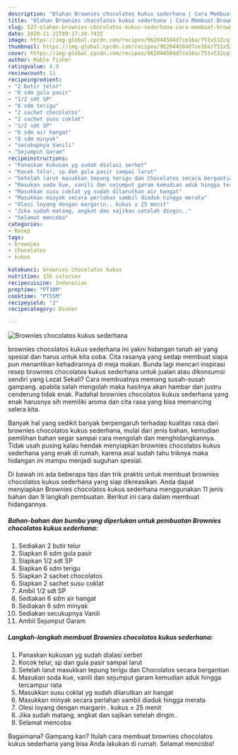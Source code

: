 ```yaml
---
description: "Olahan Brownies chocolatos kukus sederhana | Cara Membuat Brownies chocolatos kukus sederhana Yang Mudah Dan Praktis"
title: "Olahan Brownies chocolatos kukus sederhana | Cara Membuat Brownies chocolatos kukus sederhana Yang Mudah Dan Praktis"
slug: 527-olahan-brownies-chocolatos-kukus-sederhana-cara-membuat-brownies-chocolatos-kukus-sederhana-yang-mudah-dan-praktis
date: 2020-11-21T09:17:34.743Z
image: https://img-global.cpcdn.com/recipes/962044584d7ce16a/751x532cq70/brownies-chocolatos-kukus-sederhana-foto-resep-utama.jpg
thumbnail: https://img-global.cpcdn.com/recipes/962044584d7ce16a/751x532cq70/brownies-chocolatos-kukus-sederhana-foto-resep-utama.jpg
cover: https://img-global.cpcdn.com/recipes/962044584d7ce16a/751x532cq70/brownies-chocolatos-kukus-sederhana-foto-resep-utama.jpg
author: Mable Fisher
ratingvalue: 4.9
reviewcount: 11
recipeingredient:
- "2 butir telur"
- "6 sdm gula pasir"
- "1/2 sdt SP"
- "6 sdm terigu"
- "2 sachet chocolatos"
- "2 sachet susu coklat"
- "1/2 sdt SP"
- "6 sdm air hangat"
- "6 sdm minyak"
- "secukupnya Vanili"
- "Sejumput Garam"
recipeinstructions:
- "Panaskan kukusan yg sudah dialasi serbet"
- "Kocok telur, sp dan gula pasir sampai larut"
- "Setelah larut masukkan tepung terigu dan Chocolatos secara bergantian"
- "Masukan soda kue, vanili dan sejumput garam kemudian aduk hingga tercampur rata"
- "Masukkan susu coklat yg sudah dilarutkan air hangat"
- "Masukkan minyak secara perlahan sambil diaduk hingga merata"
- "Olesi loyang dengan margarin.. kukus ± 25 menit"
- "Jika sudah matang, angkat dan sajikan setelah dingin.."
- "Selamat mencoba"
categories:
- Resep
tags:
- brownies
- chocolatos
- kukus

katakunci: brownies chocolatos kukus 
nutrition: 155 calories
recipecuisine: Indonesian
preptime: "PT30M"
cooktime: "PT55M"
recipeyield: "2"
recipecategory: Dinner

---
```



![Brownies chocolatos kukus sederhana](https://img-global.cpcdn.com/recipes/962044584d7ce16a/751x532cq70/brownies-chocolatos-kukus-sederhana-foto-resep-utama.jpg)


brownies chocolatos kukus sederhana ini yakni hidangan tanah air yang spesial dan harus untuk kita coba. Cita rasanya yang sedap membuat siapa pun menantikan kehadirannya di meja makan.
Bunda lagi mencari inspirasi resep brownies chocolatos kukus sederhana untuk jualan atau dikonsumsi sendiri yang Lezat Sekali? Cara membuatnya memang susah-susah gampang. apabila salah mengolah maka hasilnya akan hambar dan justru cenderung tidak enak. Padahal brownies chocolatos kukus sederhana yang enak harusnya sih memiliki aroma dan cita rasa yang bisa memancing selera kita.



Banyak hal yang sedikit banyak berpengaruh terhadap kualitas rasa dari brownies chocolatos kukus sederhana, mulai dari jenis bahan, kemudian pemilihan bahan segar sampai cara mengolah dan menghidangkannya. Tidak usah pusing kalau hendak menyiapkan brownies chocolatos kukus sederhana yang enak di rumah, karena asal sudah tahu triknya maka hidangan ini mampu menjadi suguhan spesial.


Di bawah ini ada beberapa tips dan trik praktis untuk membuat brownies chocolatos kukus sederhana yang siap dikreasikan. Anda dapat menyiapkan Brownies chocolatos kukus sederhana menggunakan 11 jenis bahan dan 9 langkah pembuatan. Berikut ini cara dalam membuat hidangannya.

<!--inarticleads1-->

##### Bahan-bahan dan bumbu yang diperlukan untuk pembuatan Brownies chocolatos kukus sederhana:

1. Sediakan 2 butir telur
1. Siapkan 6 sdm gula pasir
1. Siapkan 1/2 sdt SP
1. Siapkan 6 sdm terigu
1. Siapkan 2 sachet chocolatos
1. Siapkan 2 sachet susu coklat
1. Ambil 1/2 sdt SP
1. Sediakan 6 sdm air hangat
1. Sediakan 6 sdm minyak
1. Sediakan secukupnya Vanili
1. Ambil Sejumput Garam




<!--inarticleads2-->

##### Langkah-langkah membuat Brownies chocolatos kukus sederhana:

1. Panaskan kukusan yg sudah dialasi serbet
1. Kocok telur, sp dan gula pasir sampai larut
1. Setelah larut masukkan tepung terigu dan Chocolatos secara bergantian
1. Masukan soda kue, vanili dan sejumput garam kemudian aduk hingga tercampur rata
1. Masukkan susu coklat yg sudah dilarutkan air hangat
1. Masukkan minyak secara perlahan sambil diaduk hingga merata
1. Olesi loyang dengan margarin.. kukus ± 25 menit
1. Jika sudah matang, angkat dan sajikan setelah dingin..
1. Selamat mencoba




Bagaimana? Gampang kan? Itulah cara membuat brownies chocolatos kukus sederhana yang bisa Anda lakukan di rumah. Selamat mencoba!
